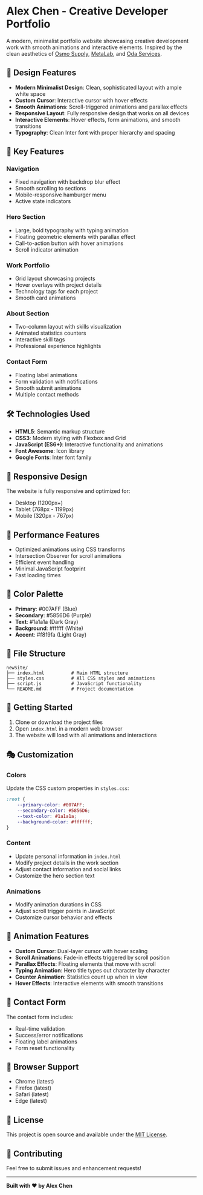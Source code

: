 # Alex Chen - Creative Developer Portfolio

A modern, minimalist portfolio website showcasing creative development work with smooth animations and interactive elements. Inspired by the clean aesthetics of [Osmo Supply](https://www.osmo.supply), [MetaLab](https://www.metalab.com), and [Oda Services](https://www.oda.services).

## 🎨 Design Features

- **Modern Minimalist Design**: Clean, sophisticated layout with ample white space
- **Custom Cursor**: Interactive cursor with hover effects
- **Smooth Animations**: Scroll-triggered animations and parallax effects
- **Responsive Layout**: Fully responsive design that works on all devices
- **Interactive Elements**: Hover effects, form animations, and smooth transitions
- **Typography**: Clean Inter font with proper hierarchy and spacing

## 🚀 Key Features

### Navigation
- Fixed navigation with backdrop blur effect
- Smooth scrolling to sections
- Mobile-responsive hamburger menu
- Active state indicators

### Hero Section
- Large, bold typography with typing animation
- Floating geometric elements with parallax effect
- Call-to-action button with hover animations
- Scroll indicator animation

### Work Portfolio
- Grid layout showcasing projects
- Hover overlays with project details
- Technology tags for each project
- Smooth card animations

### About Section
- Two-column layout with skills visualization
- Animated statistics counters
- Interactive skill tags
- Professional experience highlights

### Contact Form
- Floating label animations
- Form validation with notifications
- Smooth submit animations
- Multiple contact methods

## 🛠️ Technologies Used

- **HTML5**: Semantic markup structure
- **CSS3**: Modern styling with Flexbox and Grid
- **JavaScript (ES6+)**: Interactive functionality and animations
- **Font Awesome**: Icon library
- **Google Fonts**: Inter font family

## 📱 Responsive Design

The website is fully responsive and optimized for:
- Desktop (1200px+)
- Tablet (768px - 1199px)
- Mobile (320px - 767px)

## 🎯 Performance Features

- Optimized animations using CSS transforms
- Intersection Observer for scroll animations
- Efficient event handling
- Minimal JavaScript footprint
- Fast loading times

## 🎨 Color Palette

- **Primary**: #007AFF (Blue)
- **Secondary**: #5856D6 (Purple)
- **Text**: #1a1a1a (Dark Gray)
- **Background**: #ffffff (White)
- **Accent**: #f8f9fa (Light Gray)

## 📁 File Structure

```
newSite/
├── index.html          # Main HTML structure
├── styles.css          # All CSS styles and animations
├── script.js           # JavaScript functionality
└── README.md           # Project documentation
```

## 🚀 Getting Started

1. Clone or download the project files
2. Open `index.html` in a modern web browser
3. The website will load with all animations and interactions

## 🎭 Customization

### Colors
Update the CSS custom properties in `styles.css`:
```css
:root {
    --primary-color: #007AFF;
    --secondary-color: #5856D6;
    --text-color: #1a1a1a;
    --background-color: #ffffff;
}
```

### Content
- Update personal information in `index.html`
- Modify project details in the work section
- Adjust contact information and social links
- Customize the hero section text

### Animations
- Modify animation durations in CSS
- Adjust scroll trigger points in JavaScript
- Customize cursor behavior and effects

## 🌟 Animation Features

- **Custom Cursor**: Dual-layer cursor with hover scaling
- **Scroll Animations**: Fade-in effects triggered by scroll position
- **Parallax Effects**: Floating elements that move with scroll
- **Typing Animation**: Hero title types out character by character
- **Counter Animation**: Statistics count up when in view
- **Hover Effects**: Interactive elements with smooth transitions

## 📧 Contact Form

The contact form includes:
- Real-time validation
- Success/error notifications
- Floating label animations
- Form reset functionality

## 🔧 Browser Support

- Chrome (latest)
- Firefox (latest)
- Safari (latest)
- Edge (latest)

## 📄 License

This project is open source and available under the [MIT License](LICENSE).

## 🤝 Contributing

Feel free to submit issues and enhancement requests!

---

**Built with ❤️ by Alex Chen** 